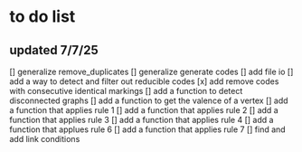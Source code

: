 # to do list 
## updated 7/7/25

[] generalize remove_duplicates
[] generalize generate codes
[] add file io
[] add a way to detect and filter out reducible codes
    [x] add remove codes with consecutive identical markings
    [] add a function to detect disconnected graphs
    [] add a function to get the valence of a vertex
    [] add a function that applies rule 1
    [] add a function that applies rule 2 
    [] add a function that applies rule 3
    [] add a function that applies rule 4
    [] add a function that applues rule 6
    [] add a function that applies rule 7
    [] find and add link conditions
    

